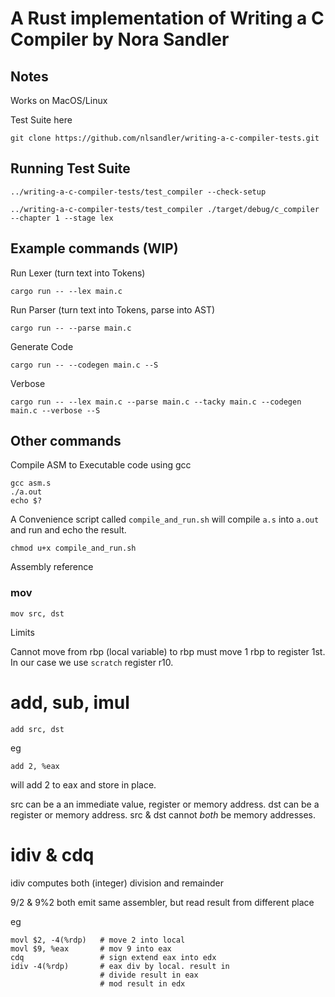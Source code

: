 # A Rust implementation of Writing a C Compiler by Nora Sandler

## Notes

Works on MacOS/Linux

Test Suite here 

`git clone https://github.com/nlsandler/writing-a-c-compiler-tests.git`

## Running Test Suite

`../writing-a-c-compiler-tests/test_compiler --check-setup`

`../writing-a-c-compiler-tests/test_compiler ./target/debug/c_compiler --chapter 1 --stage lex`

## Example commands (WIP)

Run Lexer (turn text into Tokens)

`cargo run -- --lex main.c`

Run Parser (turn text into Tokens, parse into AST)

`cargo run -- --parse main.c`

Generate Code

`cargo run -- --codegen main.c --S`

Verbose 

`cargo run -- --lex main.c --parse main.c --tacky main.c --codegen main.c --verbose --S`

## Other commands

Compile ASM to Executable code using gcc

```
gcc asm.s
./a.out
echo $?
```

A Convenience script called `compile_and_run.sh` will compile `a.s` into `a.out` and run and echo the result. 

`chmod u+x compile_and_run.sh`

Assembly reference

### mov

`mov src, dst`

Limits

Cannot move from rbp (local variable) to rbp must move 1 rbp to register 1st. In our case we use `scratch` register r10.


# add, sub, imul

`add src, dst`

eg 

`add 2, %eax`

will add 2 to eax and store in place. 

src can be a an immediate value, register or memory address. 
dst can be a register or memory address. 
src & dst cannot _both_ be memory addresses. 

# idiv & cdq

idiv computes both (integer) division and remainder

9/2 & 9%2 both emit same assembler, but read result from different place

eg

```
movl $2, -4(%rdp)   # move 2 into local
movl $9, %eax       # mov 9 into eax
cdq                 # sign extend eax into edx
idiv -4(%rdp)       # eax div by local. result in 
                    # divide result in eax
                    # mod result in edx
```


